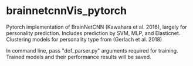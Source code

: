 # brainnetcnnVis_pytorch
Pytorch implementation of BrainNetCNN (Kawahara et al. 2016), largely for personality prediction.
Includes prediction by SVM, MLP, and Elasticnet. Clustering models for personality type from (Gerlach et al. 2018)

In command line, pass "dof_parser.py" arguments required for training. 
Trained models and their performance results will be saved.